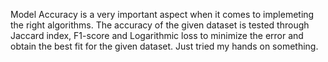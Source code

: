 Model Accuracy is a very important aspect when it comes to implemeting the right algorithms.
The accuracy of the given dataset is tested through Jaccard index, F1-score and Logarithmic loss to minimize the error and obtain the best fit for the given dataset.
Just tried my hands on something. 
